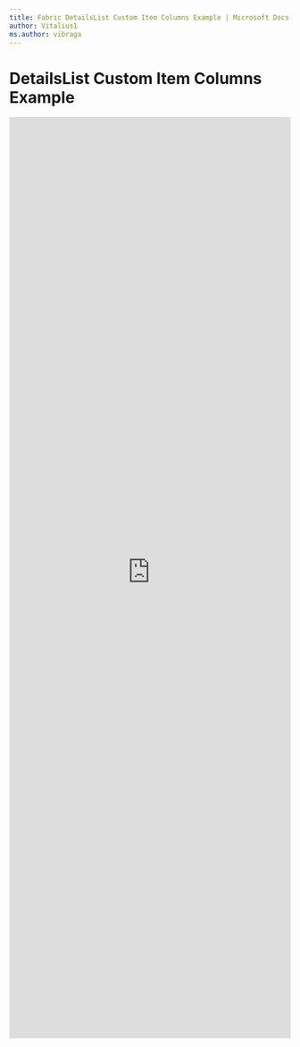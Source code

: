 ```yaml
---
title: Fabric DetailsList Custom Item Columns Example | Microsoft Docs
author: Vitalius1
ms.author: vibraga
---
```


# DetailsList Custom Item Columns Example

<iframe 
    title='DetailsList Custom Item Columns Example'
    src='https://fabricweb.z5.web.core.windows.net/pr-deploy-site/refs/heads/master/fabric-website-resources/dist/index.html#/examples/detailslist/customitemcolumns?docsExample=true'
    frameborder='no'
    height='1650'
    style='width: 100%;'
>